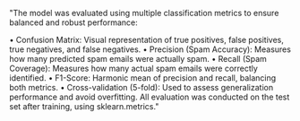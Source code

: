 "The model was evaluated using multiple classification metrics to ensure balanced and robust performance:

• Confusion Matrix: Visual representation of true positives, false positives, true negatives, and false negatives.
• Precision (Spam Accuracy): Measures how many predicted spam emails were actually spam.
• Recall (Spam Coverage): Measures how many actual spam emails were correctly identified.
• F1-Score: Harmonic mean of precision and recall, balancing both metrics.
• Cross-validation (5-fold): Used to assess generalization performance and avoid overfitting.
All evaluation was conducted on the test set after training, using sklearn.metrics."
